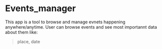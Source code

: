 # Events_manager
This app is a tool to browse and manage evnets happening anywhere/anytime. User can browse events and see most importannt
data about them like:
> place,
>date

#